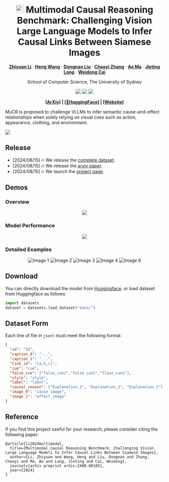 <p align="center">
<h1 align="center"> <img src="images/hobby.png" alt="PNG Image" width="25" height="25"> Multimodal Causal Reasoning Benchmark: Challenging Vision Large Language Models to Infer Causal Links Between Siamese Images</h1>
</p>

<div align="center">

[**Zhiyuan Li**](https://github.com/Zhiyuan-Li-John)<sup></sup> · [**Heng Wang**](https://scholar.google.com.au/citations?user=jPj4ViQAAAAJ&hl=en&oi=ao)<sup></sup> · [**Dongnan Liu**](https://scholar.google.com.au/citations?user=JZzb8XUAAAAJ&hl=en&oi=ao)<sup></sup> · [**Chaoyi Zhang**](https://scholar.google.com.au/citations?user=GSM6eT0AAAAJ&hl=en&oi=ao)<sup></sup> · [**Ao Ma**](https://) · [**Jieting Long**](https://) · [**Weidong Cai**](https://scholar.google.com.au/citations?user=N8qTc2AAAAAJ&hl=en&oi=ao)<sup></sup>

School of Computer Science, The University of Sydney

<a href='https://mucr-benchmark.github.io/'><img src='https://img.shields.io/badge/Project-Page-green'></a>
<a href='https://arxiv.org/pdf/2408.08105'><img src='https://img.shields.io/badge/Arxiv-Paper-red'></a>
<a href='https://huggingface.co/datasets/Pinkygin/MuCR'><img src='https://img.shields.io/badge/%F0%9F%A4%97%20Hugging%20Face-Spaces-blue'></a>
</div>

<p align="center">
  	<b>
    [<a href="https://arxiv.org/abs/2408.08105">ArXiv</a>] | [<a href="https://huggingface.co/datasets/Pinkygin/MuCR">🤗HuggingFace</a>] | [<a href="https://mucr-benchmark.github.io/">Website</a>]
    </b>
    <br />
</p>

MuCR is proposed to challenge VLLMs to infer semantic cause-and-effect relationships when solely relying on visual cues such as action, appearance, clothing, and environment.

<img src='images/picture3.png'>

## Release
- [2024/08/15] 🔥 We release the [complete dataset](https://huggingface.co/datasets/Pinkygin/MuCR).
- [2024/08/15] 🔥 We release the [arxiv paper](https://arxiv.org/abs/2408.08105).
- [2024/08/15] 🔥 We launch the [project page](https://mucr-benchmark.github.io/).

## Demos

### Overview

<p align="center">
  <img src="images/Picture6.png">
</p>

### Model Performance

<p align="center">
  <img src="images/performance.png">
</p>

### Detailed Examples

<p align="center">
  <img src="images/human2.png" alt="Image 1" style="display: inline-block;">
  <img src="images/animal3.png" alt="Image 2" style="display: inline-block;">
  <img src="images/plant4.png" alt="Image 3" style="display: inline-block;">
  <img src="images/character5.png" alt="Image 4" style="display: inline-block;">
  <img src="images/mixture6.png" alt="Image 6" style="display: inline-block;">
</p>

## Download

You can directly download the model from [Huggingface](https://).
or load dataset from Huggingface as follows:
```python 
import datasets
dataset = datasets.load_dataset("data/")
```
## Dataset Form
Each line of file in `jsonl` must meet the following format:
```json
{
  "id": "ID",
  "caption_0": "...",
  "caption_1": "...",
  "link_id": "[a,b,c]",
  "cue": "cue",
  "false_cue": ["false_cue1","false_cue2","flase_cue3"],
  "style": "style",
  "label": "label",
  "causal_reason": ["Explanation_1", "Explanation_2", "Explanation_3"],
  "image_0": "cause image",
  "image_1": "effect image"
}
```

## Reference
If you find this project useful for your research, please consider citing the following paper:

```
@article{li2024multimodal,
  title={Multimodal Causal Reasoning Benchmark: Challenging Vision Large Language Models to Infer Causal Links Between Siamese Images},
  author={Li, Zhiyuan and Wang, Heng and Liu, Dongnan and Zhang, Chaoyi and Ma, Ao and Long, Jieting and Cai, Weidong},
  journal={arXiv preprint arXiv:2408.08105},
  year={2024}
}
```

